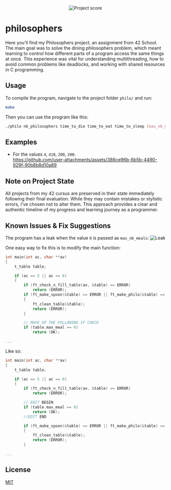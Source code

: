 <div align="center">
  <img src="https://i.ibb.co/Zzx7BpbW/Screenshot-from-2025-06-23-17-23-40.png" alt="Project score">
</div>

# philosophers
  
Here you'll find my Philosophers project, an assignment from 42 School. The main goal was to solve the dining philosophers problem, which meant learning to control how different parts of a program access the same things at once. This experience was vital for understanding multithreading, how to avoid common problems like deadlocks, and working with shared resources in C programming.

## Usage

To compile the program, navigate to the project folder `philo/` and run:
```bash
make
```

Then you can use the program like this:
```bash
./philo nb_philosophers time_to_die time_to_eat time_to_sleep [max_nb_meals]
```

## Examples

- For the values `4`, `410`, `200`, `200`:  
https://github.com/user-attachments/assets/386ce96b-6b5b-4490-929f-90b8b8d10a89

## Note on Project State

All projects from my 42 cursus are preserved in their state immediately following their final evaluation. While they may contain mistakes or stylistic errors, I've chosen not to alter them. This approach provides a clear and authentic timeline of my progress and learning journey as a programmer.

## Known Issues & Fix Suggestions

The program has a leak when the value `0` is passed as `max_nb_meals`:
![Leak](https://i.ibb.co/20B0H9Cm/Screenshot-from-2025-06-23-16-26-26.png)  

One easy way to fix this is to modify the main function:  
```C
int	main(int ac, char **av)
{
	t_table	table;

	if (ac == 5 || ac == 6)
	{
		if (ft_check_n_fill_table(av, &table) == ERROR)
			return (ERROR);
		if (ft_make_spoon(&table) == ERROR || ft_make_philo(&table) == ERROR)
		{
			ft_clean_table(&table);
			return (ERROR);
        }

        // MOVE UP THE FOLLOWING IF CHECK
		if (table.max_meal == 0)
			return (OK);

...
```

Like so:  
```C
int	main(int ac, char **av)
{
	t_table	table;

	if (ac == 5 || ac == 6)
	{
		if (ft_check_n_fill_table(av, &table) == ERROR)
			return (ERROR);

        // EDIT BEGIN
		if (table.max_meal == 0)
			return (OK);
        //EDIT END

		if (ft_make_spoon(&table) == ERROR || ft_make_philo(&table) == ERROR)
		{
			ft_clean_table(&table);
			return (ERROR);
        }

...
```

## License

[MIT](https://choosealicense.com/licenses/mit/)  
